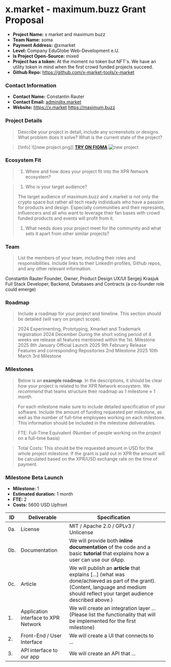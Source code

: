 # x.market - maximum.buzz Grant Proposal



- **Project Name:** x market and maximum buzz
- **Team Name:** soma
- **Payment Address:** @xmarket
- **Level:** Company EduGlobe Web-Development e.U.
- **Is Project Open-Source:** mixed
- **Project has a token:** At the moment no token but NFT's. We have an utility token in mind when the first crowd funded projects succeed.
- **Github Repo:** https://github.com/x-market-tools/x-market

### Contact Information

- **Contact Name:** Constantin Rauter
- **Contact Email:** admin@x.market
- **Website:** https://x.market  https://maximum.buzz 

### Project Details

> Describe your project in detail, include any screenshots or designs. What problem does it solve? What is the current state of the project? 


> [!info]
> ![[new project.png]]   [**TRY ON FIGMA**](figma.com)
![new project](https://github.com/user-attachments/assets/e312530a-47a5-48bb-8794-d7654e3de22f)

### Ecosystem Fit

> 1. Where and how does your project fit into the XPR Network ecosystem?

> 1. Who is your target audience?
> 
> The target audience of maximum.buzz and x.market is not only the crypto space but rather all tech ready individuals who have a passion for products and design. Especially communities and their represants, influencers and all who want to leverage their fan bases with crowd funded products and events will profit from it. 
> 
> 1. What needs does your project meet for the community and what sets it apart from other similar projects?


### Team

> List the members of your team, including their roles and responsibilities. Include links to their LinkedIn profiles, Github repos, and any other relevant information.

Constantin Rauter  Founder, Owner, Product Design UX/UI
Sergeji Krasjuk Full Stack Developer, Backend, Databases and Contracts  (a co-founder role could emerge)


### Roadmap

> Include a roadmap for your project and timeline. This section should be detailed (will vary on project scope).

> 2024 
> Experimenting, Prototyping, Xmarket and Trademark registration
> 2024 December
> During the short voting period of 4 weeks we release all features mentioned within the 1st. Milestone
> 2025 8th January Official Launch
> 2025 9th February Release Features and corresponding Repositories 2nd Milestone
> 2025 10th March 3rd Milestone

### Milestones

> Below is an **example roadmap**. In the descriptions, it should be clear how your project is related to the XPR Network ecosystem. We _recommend_ that teams structure their roadmap as 1 milestone ≈ 1 month.

> For each milestone make sure to include detailed specification of your software. Include the amount of funding requested per milestone, as well as the number of full-time employees working on each milestone. This information should be included in the milestone deliverables.

> FTE: Full-Time Equivalent (Number of people working on the project on a full-time basis)

> Total Costs: This should be the requested amount in USD for the whole project milestone. If the grant is paid out in XPR the amount will be calculated based on the XPR/USD exchange rate on the time of payment.

### Milestone Beta Launch

- **Milestone:** 1
- **Estimated duration:** 1 month
- **FTE:**  2
- **Costs:** 5600 USD Upfront

| ID  | Deliverable                          | Specification                                                                                                                                                                         |     |
| --- | ------------------------------------ | ------------------------------------------------------------------------------------------------------------------------------------------------------------------------------------- | --- |
| 0a. | License                              | MIT / Apache 2.0 / GPLv3 / Unlicense                                                                                                                                                  |     |
| 0b. | Documentation                        | We will provide both **inline documentation** of the code and a basic **tutorial** that explains how a user can use our dApp.                                                         |     |
| 0c. | Article                              | We will publish an **article** that explains [...] (what was done/achieved as part of the grant). (Content, language and medium should reflect your target audience described above.) |     |
| 1.  | Application interface to XPR Network | We will create an integration layer ... (Please list the functionality that will be implemented for the first milestone)                                                              |     |
| 2.  | Front-End / User Interface           | We will create a UI that connects to ...                                                                                                                                              |     |
| 3.  | API interface to our app             | We will create an API that ...                                                                                                                                                        |     |

